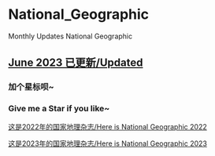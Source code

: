 # National_Geographic
Monthly Updates National Geographic

## [June 2023 已更新/Updated](https://github.com/ThomasSu1/National_Geographic/blob/master/2023/National%20Geographic%20June%202023.pdf)

### 加个**星标**呗~
### Give me a **Star** if you like~


[这是2022年的国家地理杂志/Here is National Geographic 2022](https://github.com/ThomasSu1/National_Geographic/tree/master/2022)

[这是2023年的国家地理杂志/Here is National Geographic 2023](https://github.com/ThomasSu1/National_Geographic/tree/master/2023)
